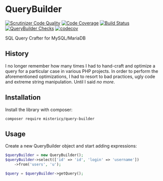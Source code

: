 # QueryBuilder

[![Scrutinizer Code Quality](https://scrutinizer-ci.com/g/MisterIcy/query-builder/badges/quality-score.png?b=main)](https://scrutinizer-ci.com/g/MisterIcy/query-builder/?branch=main)
[![Code Coverage](https://scrutinizer-ci.com/g/MisterIcy/query-builder/badges/coverage.png?b=main)](https://scrutinizer-ci.com/g/MisterIcy/query-builder/?branch=main)
[![Build Status](https://scrutinizer-ci.com/g/MisterIcy/query-builder/badges/build.png?b=main)](https://scrutinizer-ci.com/g/MisterIcy/query-builder/build-status/main) 
[![QueryBuilder Checks](https://github.com/MisterIcy/query-builder/actions/workflows/ci.yaml/badge.svg)](https://github.com/MisterIcy/query-builder/actions/workflows/ci.yaml) 
[![codecov](https://codecov.io/gh/MisterIcy/query-builder/branch/main/graph/badge.svg?token=4WVEMKNJUO)](https://codecov.io/gh/MisterIcy/query-builder)

SQL Query Crafter for MySQL/MariaDB

## History

I no longer remember how many times I had to hand-craft and optimize a query for a particular case 
in various PHP projects. In order to perform the aforementioned optimizations, I had to resort to bad practices,
ugly code and extreme string manipulation. Until I said _no more_.

## Installation

Install the library with composer:

```shell
composer require mistericy/query-builder
```

## Usage

Create a new QueryBuilder object and start adding expressions:

```php
$queryBuilder = new QueryBuilder();
$queryBuilder->select(['id' => 'id', 'login' => 'username'])
    ->from('users', 'u');

$query = $queryBuilder->getQuery();
```

